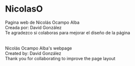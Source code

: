 # NicolasO
Pagina web de Nicolás Ocampo Alba <br>
Creada por: David González<br>
Te agradezco si colaboras para mejorar el diseño de la página <br>
<br>
<br>
Nicolás Ocampo Alba's webpage<br>
Created by: David González<br>
Thank you for collaborating to improve the page layout<br>
